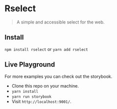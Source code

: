 # Rselect

> A simple and accessible select for the web.

## Install

`npm install rselect` or `yarn add rselect`

## Live Playground

For more examples you can check out the storybook.

* Clone this repo on your machine.
* `yarn install`
* `yarn run storybook`
* Visit `http://localhost:9001/`.
